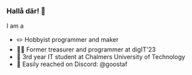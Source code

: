 ### Hallå där! 👋

I am a
- ✏️ Hobbyist programmer and maker
- 👨‍💻 Former treasurer and programmer at digIT'23
- 📖 3rd year IT student at Chalmers University of Technology
- 💬 Easily reached on Discord: @goostaf
